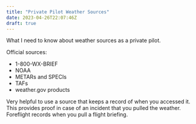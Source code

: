 ```yaml
---
title: "Private Pilot Weather Sources"
date: 2023-04-26T22:07:46Z
draft: true
---
```


<p class="lead">
  What I need to know about weather sources as a private pilot.
</p>

<!--more-->

Official sources:

- 1-800-WX-BRIEF
- NOAA
- METARs and SPECIs
- TAFs
- weather.gov products

Very helpful to use a source that keeps a record of when you accessed it. This
provides proof in case of an incident that you pulled the weather. Foreflight
records when you pull a flight briefing.
